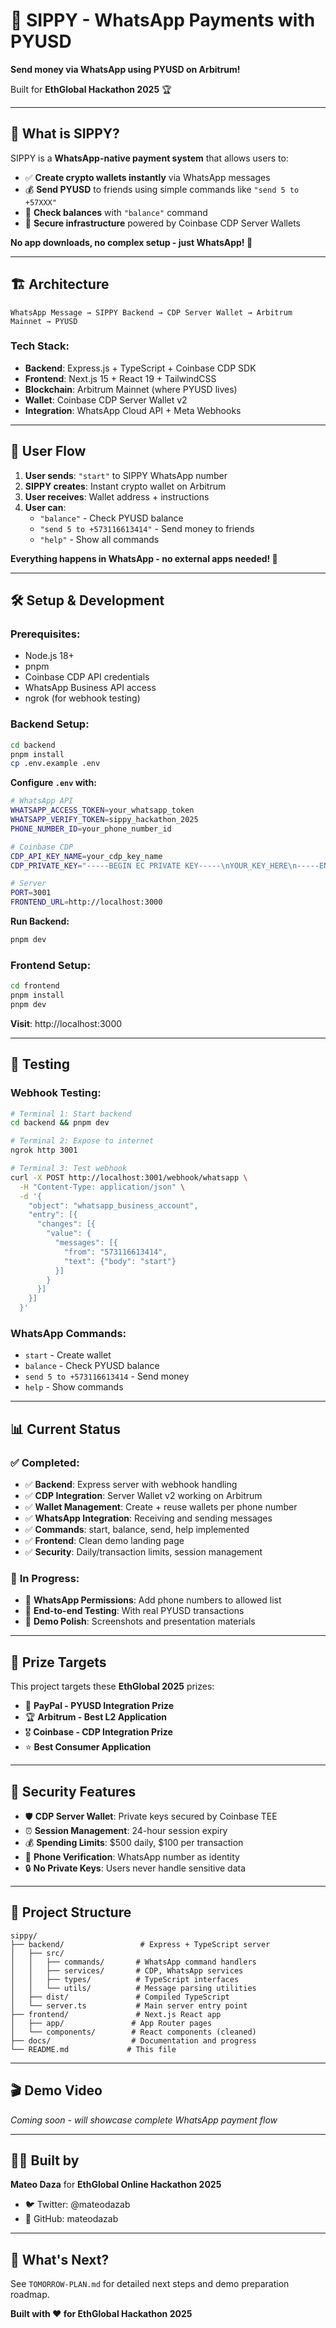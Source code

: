 # 💸 SIPPY - WhatsApp Payments with PYUSD

**Send money via WhatsApp using PYUSD on Arbitrum!**

Built for **EthGlobal Hackathon 2025** 🏆

---

## 🚀 **What is SIPPY?**

SIPPY is a **WhatsApp-native payment system** that allows users to:
- ✅ **Create crypto wallets instantly** via WhatsApp messages
- 💰 **Send PYUSD** to friends using simple commands like `"send 5 to +57XXX"`
- 📱 **Check balances** with `"balance"` command
- 🔐 **Secure infrastructure** powered by Coinbase CDP Server Wallets

**No app downloads, no complex setup - just WhatsApp! 📱**

---

## 🏗️ **Architecture**

```
WhatsApp Message → SIPPY Backend → CDP Server Wallet → Arbitrum Mainnet → PYUSD
```

### **Tech Stack:**
- **Backend**: Express.js + TypeScript + Coinbase CDP SDK
- **Frontend**: Next.js 15 + React 19 + TailwindCSS  
- **Blockchain**: Arbitrum Mainnet (where PYUSD lives)
- **Wallet**: Coinbase CDP Server Wallet v2
- **Integration**: WhatsApp Cloud API + Meta Webhooks

---

## 📱 **User Flow**

1. **User sends**: `"start"` to SIPPY WhatsApp number
2. **SIPPY creates**: Instant crypto wallet on Arbitrum
3. **User receives**: Wallet address + instructions
4. **User can**:
   - `"balance"` - Check PYUSD balance
   - `"send 5 to +573116613414"` - Send money to friends
   - `"help"` - Show all commands

**Everything happens in WhatsApp - no external apps needed! 🎉**

---

## 🛠️ **Setup & Development**

### **Prerequisites:**
- Node.js 18+
- pnpm
- Coinbase CDP API credentials
- WhatsApp Business API access
- ngrok (for webhook testing)

### **Backend Setup:**

```bash
cd backend
pnpm install
cp .env.example .env
```

**Configure `.env` with:**
```bash
# WhatsApp API
WHATSAPP_ACCESS_TOKEN=your_whatsapp_token
WHATSAPP_VERIFY_TOKEN=sippy_hackathon_2025
PHONE_NUMBER_ID=your_phone_number_id

# Coinbase CDP
CDP_API_KEY_NAME=your_cdp_key_name
CDP_PRIVATE_KEY="-----BEGIN EC PRIVATE KEY-----\nYOUR_KEY_HERE\n-----END EC PRIVATE KEY-----"

# Server
PORT=3001
FRONTEND_URL=http://localhost:3000
```

**Run Backend:**
```bash
pnpm dev
```

### **Frontend Setup:**

```bash
cd frontend  
pnpm install
pnpm dev
```

**Visit**: http://localhost:3000

---

## 🧪 **Testing**

### **Webhook Testing:**
```bash
# Terminal 1: Start backend
cd backend && pnpm dev

# Terminal 2: Expose to internet
ngrok http 3001

# Terminal 3: Test webhook
curl -X POST http://localhost:3001/webhook/whatsapp \
  -H "Content-Type: application/json" \
  -d '{
    "object": "whatsapp_business_account",
    "entry": [{
      "changes": [{
        "value": {
          "messages": [{
            "from": "573116613414",
            "text": {"body": "start"}
          }]
        }
      }]
    }]
  }'
```

### **WhatsApp Commands:**
- `start` - Create wallet
- `balance` - Check PYUSD balance  
- `send 5 to +573116613414` - Send money
- `help` - Show commands

---

## 📊 **Current Status**

### ✅ **Completed:**
- ✅ **Backend**: Express server with webhook handling
- ✅ **CDP Integration**: Server Wallet v2 working on Arbitrum
- ✅ **Wallet Management**: Create + reuse wallets per phone number
- ✅ **WhatsApp Integration**: Receiving and sending messages
- ✅ **Commands**: start, balance, send, help implemented
- ✅ **Frontend**: Clean demo landing page
- ✅ **Security**: Daily/transaction limits, session management

### 🚧 **In Progress:**
- 🔧 **WhatsApp Permissions**: Add phone numbers to allowed list
- 🧪 **End-to-end Testing**: With real PYUSD transactions  
- 📱 **Demo Polish**: Screenshots and presentation materials

---

## 🎯 **Prize Targets**

This project targets these **EthGlobal 2025** prizes:
- 🥇 **PayPal - PYUSD Integration Prize**
- 🏆 **Arbitrum - Best L2 Application** 
- 🎖️ **Coinbase - CDP Integration Prize**
- ⭐ **Best Consumer Application**

---

## 🔐 **Security Features**

- 🛡️ **CDP Server Wallet**: Private keys secured by Coinbase TEE
- ⏰ **Session Management**: 24-hour session expiry
- 💰 **Spending Limits**: $500 daily, $100 per transaction  
- 📱 **Phone Verification**: WhatsApp number as identity
- 🔒 **No Private Keys**: Users never handle sensitive data

---

## 📁 **Project Structure**

```
sippy/
├── backend/                 # Express + TypeScript server
│   ├── src/
│   │   ├── commands/       # WhatsApp command handlers
│   │   ├── services/       # CDP, WhatsApp services  
│   │   ├── types/          # TypeScript interfaces
│   │   └── utils/          # Message parsing utilities
│   ├── dist/               # Compiled TypeScript
│   └── server.ts           # Main server entry point
├── frontend/               # Next.js React app
│   ├── app/               # App Router pages
│   └── components/        # React components (cleaned)
├── docs/                  # Documentation and progress
└── README.md             # This file
```

---

## 🎬 **Demo Video**

*Coming soon - will showcase complete WhatsApp payment flow*

---

## 👨‍💻 **Built by**

**Mateo Daza** for **EthGlobal Online Hackathon 2025**

- 🐦 Twitter: @mateodazab
- 💼 GitHub: mateodazab

---

## 🚀 **What's Next?**

See `TOMORROW-PLAN.md` for detailed next steps and demo preparation roadmap.

**Built with ❤️ for EthGlobal Hackathon 2025**